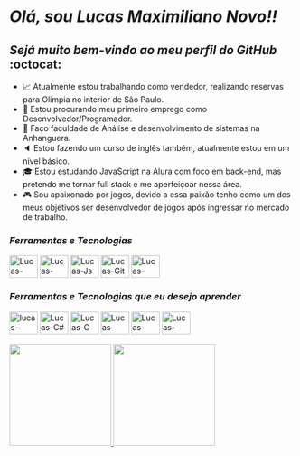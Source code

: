 # **_Olá, sou Lucas Maximiliano Novo!!_**
## _Sejá muito bem-vindo ao meu perfil do GitHub_ :octocat:

- :chart_with_upwards_trend: Atualmente estou trabalhando como vendedor, realizando reservas para Olimpia no interior de São Paulo.
- :mag_right: Estou procurando meu primeiro emprego como Desenvolvedor/Programador.
- :book: Faço faculdade de Análise e desenvolvimento de sistemas na Anhanguera.
- :speaker: Estou fazendo um curso de inglês também, atualmente estou em um nível básico.
- :mortar_board: Estou estudando JavaScript na Alura com foco em back-end, mas pretendo me tornar full stack e me aperfeiçoar nessa área.
- :video_game: Sou apaixonado por jogos, devido a essa paixão tenho como um dos meus objetivos ser desenvolvedor de jogos após ingressar no mercado de trabalho.

### _Ferramentas e Tecnologias_
<div style="display: inline_block">
  <img align="center" alt="Lucas-HTML" height="40" width="50" src="https://cdn.jsdelivr.net/gh/devicons/devicon@latest/icons/html5/html5-original.svg"> 
  <img align="center" alt="Lucas-CSS" height="40" width="50" src="https://cdn.jsdelivr.net/gh/devicons/devicon@latest/icons/css3/css3-original.svg">
  <img align="center" alt="Lucas-Js" height="40" width="50" src="https://cdn.jsdelivr.net/gh/devicons/devicon@latest/icons/javascript/javascript-original.svg">
  <img align="center" alt="Lucas-Git" height="40" width="50" src="https://cdn.jsdelivr.net/gh/devicons/devicon@latest/icons/git/git-original.svg">
  <img align="center" alt="Lucas-Github" height="40" width="50" src="https://cdn.jsdelivr.net/gh/devicons/devicon@latest/icons/github/github-original.svg">
</div>

### _Ferramentas e Tecnologias que eu desejo aprender_
<div style="display: inline_block">
  <img align="center" alt="lucas-React" height="40" width="50" src="https://cdn.jsdelivr.net/gh/devicons/devicon@latest/icons/react/react-original.svg"/>
  <img align="center" alt="Lucas-C#" height="40" width="50" src="https://cdn.jsdelivr.net/gh/devicons/devicon@latest/icons/csharp/csharp-plain.svg"/>
  <img align="center" alt="Lucas-C" height="40" width="50" src="https://cdn.jsdelivr.net/gh/devicons/devicon@latest/icons/c/c-plain.svg"/>
  <img align="center" alt="Lucas-C++" height="40" width="50" src="https://cdn.jsdelivr.net/gh/devicons/devicon@latest/icons/cplusplus/cplusplus-plain.svg"/>
  <img align="center" alt="Lucas-Unrealengine" height="40" width="50" src="https://cdn.jsdelivr.net/gh/devicons/devicon@latest/icons/unrealengine/unrealengine-original.svg"/>
  <img align="center" alt="Lucas-Unity" height="40" width="50" src="https://cdn.jsdelivr.net/gh/devicons/devicon@latest/icons/unity/unity-plain.svg"/>
</div>  
<br>
<div>
<a href="https://github.com/LucasMaximilianoNovo">
<img loading="lazy" height="180em" src="https://github-readme-stats.vercel.app/api/top-langs/?username=LucasMaximilianoNovo&layout=compact&langs_count=7&theme=dracula"/>
<img loading="lazy" height="180em" src="https://github-readme-stats.vercel.app/api?username=LucasMaximilianoNovo&show_icons=true&theme=dracula&include_all_commits=true&count_private=true"/>
</div>
